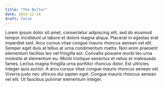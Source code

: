 ```yaml
---
title: "The Bulter"
date: 2019-12-14
draft: false
---
```


Lorem ipsum dolor sit amet, consectetur adipiscing elit, sed do eiusmod tempor incididunt ut labore et dolore magna aliqua. Placerat in egestas erat imperdiet sed. Arcu cursus vitae congue mauris rhoncus aenean vel elit. Semper eget duis at tellus at urna condimentum mattis. Non enim praesent elementum facilisis leo vel fringilla est. Convallis posuere morbi leo urna molestie at elementum eu. Morbi tristique senectus et netus et malesuada fames. Lectus magna fringilla urna porttitor rhoncus dolor. Est ultricies integer quis auctor. A arcu cursus vitae congue mauris rhoncus aenean vel. Viverra justo nec ultrices dui sapien eget. Congue mauris rhoncus aenean vel elit. Ut faucibus pulvinar elementum integer.
